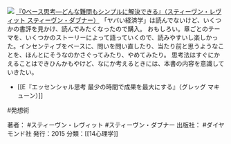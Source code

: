 [![](https://images-fe.ssl-images-amazon.com/images/I/51IoEalGoXL._SL160_.jpg)](http://www.amazon.co.jp/exec/obidos/ASIN/4478029067/choiyaki81-22/ref=nosim)
[『0ベース思考—どんな難問もシンプルに解決できる』（スティーヴン・レヴィット スティーヴン・ダブナー）](http://www.amazon.co.jp/exec/obidos/ASIN/4478029067/choiyaki81-22/ref=nosim)
「ヤバい経済学」は読んでないけど、いくつかの書評を見かけ、読んでみたくなったので購入。
おもしろい。章ごとのテーマを、いくつかのストーリーによって語っていくので、読みやすいし楽しかった。インセンティブをベースに、問いを問い直したり、当たり前と思うようなことを、ほんとにそうなのかさぐってみたり、やめてみたり。
思考法はすぐにかえることはできひんかもやけど、なにか考えるときには、本書の内容を意識していきたい。

- [[E『エッセンシャル思考 最少の時間で成果を最大にする』（グレッグ マキューン）]]

#発想術 

著者： #スティーヴン・レヴィット #スティーヴン・ダブナー 
出版社： #ダイヤモンド社
発行：2015
分類：[[14心理学]]